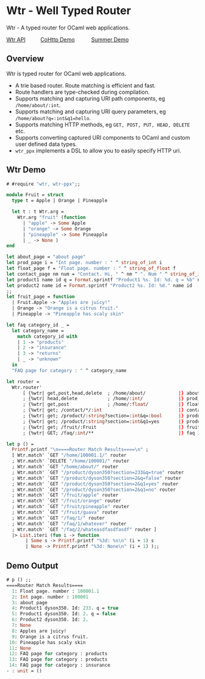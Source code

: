 # Wtr - Well Typed Router 

Wtr - A typed router for OCaml web applications.

[Wtr API](https://lemaetech.co.uk/wtr/wtr/Wtr/index.html)&nbsp; &nbsp; &nbsp; &nbsp; &nbsp; [CoHttp Demo](https://github.com/lemaetech/wtr/blob/main/examples/cohttp.ml) &nbsp; &nbsp; &nbsp; &nbsp; &nbsp; [Summer Demo](https://github.com/lemaetech/summer/blob/main/examples/echo_server.ml)

## Overview 

Wtr is typed router for OCaml web applications. 

- A trie based router. Route matching is efficient and fast.
- Route handlers are type-checked during compilation.
- Supports matching and capturing URI path components, eg `/home/about/:int`.
- Supports matching and capturing URI query parameters, eg `/home/about?q=:int&q1=hello`.
- Supports matching HTTP methods, eg `GET, POST, PUT, HEAD, DELETE` etc.
- Supports converting captured URI components to OCaml and custom user defined data types.
- `wtr_ppx` implements a DSL to allow you to easily specify HTTP uri. 

## Wtr Demo

```ocaml
# #require "wtr, wtr-ppx";;
```

```ocaml
module Fruit = struct
  type t = Apple | Orange | Pineapple

  let t : t Wtr.arg =
    Wtr.arg "fruit" (function
      | "apple" -> Some Apple
      | "orange" -> Some Orange
      | "pineapple" -> Some Pineapple
      | _ -> None )
end

let about_page = "about page"
let prod_page i = "Int page. number : " ^ string_of_int i
let float_page f = "Float page. number : " ^ string_of_float f
let contact_page nm num = "Contact. Hi, " ^ nm ^ ". Num " ^ string_of_int num
let product1 name id q = Format.sprintf "Product1 %s. Id: %d. q = %b" name id q
let product2 name id = Format.sprintf "Product2 %s. Id: %d." name id
;;
let fruit_page = function
  | Fruit.Apple -> "Apples are juicy!"
  | Orange -> "Orange is a citrus fruit."
  | Pineapple -> "Pineapple has scaly skin"

let faq category_id _ =
  let category_name =
    match category_id with
    | 1 -> "products"
    | 2 -> "insurance"
    | 3 -> "returns"
    | _ -> "unknown"
  in
  "FAQ page for category : " ^ category_name

let router =
  Wtr.router'      
      [ {%wtr| get,post,head,delete  ; /home/about/            |} about_page
      ; {%wtr| head,delete           ; /home/:int/             |} prod_page
      ; {%wtr| get,post              ; /home/:float/           |} float_page
      ; {%wtr| get; /contact/*/:int                            |} contact_page
      ; {%wtr| get; /product/:string?section=:int&q=:bool      |} product1
      ; {%wtr| get; /product/:string?section=:int&q1=yes       |} product2
      ; {%wtr| get; /fruit/:Fruit                              |} fruit_page
      ; {%wtr| GET; /faq/:int/**                               |} faq ]

let p () = 
  Printf.printf "\n====Router Match Results====\n" ;
  [ Wtr.match' `GET "/home/100001.1/" router
  ; Wtr.match' `DELETE "/home/100001/" router
  ; Wtr.match' `GET "/home/about/" router
  ; Wtr.match' `GET "/product/dyson350?section=233&q=true" router
  ; Wtr.match' `GET "/product/dyson350?section=2&q=false" router
  ; Wtr.match' `GET "/product/dyson350?section=2&q1=yes" router
  ; Wtr.match' `GET "/product/dyson350?section=2&q1=no" router
  ; Wtr.match' `GET "/fruit/apple" router
  ; Wtr.match' `GET "/fruit/orange" router
  ; Wtr.match' `GET "/fruit/pineapple" router
  ; Wtr.match' `GET "/fruit/guava" router
  ; Wtr.match' `GET "/faq/1/" router
  ; Wtr.match' `GET "/faq/1/whatever" router
  ; Wtr.match' `GET "/faq/2/whateasdfasdfasdf" router ]
  |> List.iteri (fun i -> function
       | Some s -> Printf.printf "%3d: %s\n" (i + 1) s
       | None -> Printf.printf "%3d: None\n" (i + 1) );;
```

## Demo Output

```ocaml
# p () ;;
====Router Match Results====
  1: Float page. number : 100001.1
  2: Int page. number : 100001
  3: about page
  4: Product1 dyson350. Id: 233. q = true
  5: Product1 dyson350. Id: 2. q = false
  6: Product2 dyson350. Id: 2.
  7: None
  8: Apples are juicy!
  9: Orange is a citrus fruit.
 10: Pineapple has scaly skin
 11: None
 12: FAQ page for category : products
 13: FAQ page for category : products
 14: FAQ page for category : insurance
- : unit = ()
```
